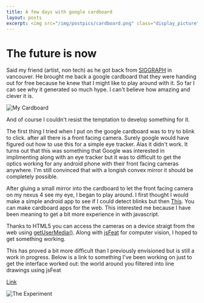 ```yaml
---
title: A few days with google cardboard
layout: posts
excerpt: <img src="/img/postpics/cardboard.png" class="display_picture"/>
---
```


# The future is now

Said my friend (artist, non tech) as he got back from [SIGGRAPH](http://www.siggraph.org/)
in vancouver. He brought me back a google cardboard that they were handing out 
for free because he knew that I might like to play around with it. So far I can
see why it generated so much hype. I can't believe how amazing and clever it is.

![My Cardboard]({{site.url}}/img/postpics/mycardboard.jpg)

And of course I couldn't resist the temptation to develop something for it.

The first thing I tried when I put on the google cardboard was to try to blink to
click. after all there is a front facing camera. Surely google would have figured
out how to use this for a simple eye tracker. Alas it didn't work. It turns out that
this was something that Google was interested in implimenting along with an 
eye tracker but it was to difficult to get the optics working for any android phone
with their front facing cameras anywhere. I'm still convinced that with a longish 
convex mirror it should be completely possible.

After gluing a small mirror into the cardboard to let the front facing camera on
my nexus 4 see my eye, I began to play around. I first thought I would make a simple
android app to see if I could detect blinks but then [This](http://vr.chromeexperiments.com).
You can make cardboard apps for the web. This interested me because I have been
meaning to get a bit more experience in with javascript.

Thanks to HTML5 you can access the cameras on a device straigt from the web using
[getUserMedia()](https://developer.mozilla.org/en-US/docs/NavigatorUserMedia.getUserMedia).
Along with [jsFeat](http://inspirit.github.io/jsfeat/) for computer vision, I hoped
to get something working.

This has proved a bit more difficult than I previously envisioned but is still
a work in progress. Below is a link to something I've been working on just to 
get the interface worked out: the world around you filtered into line drawings using 
jsFeat

[Link]({{site.url}}/experiments/blink.html)

![The Experiment]({{site.url}}/img/postpics/myscreen.png)
